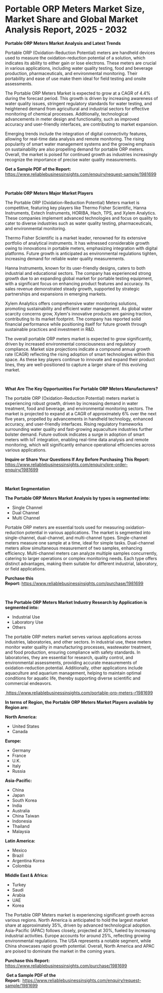 <p><h1>Portable ORP Meters Market Size, Market Share and Global Market Analysis Report, 2025 - 2032</h1></p><p><strong>Portable ORP Meters Market Analysis and Latest Trends</strong></p>
<p><p>Portable ORP (Oxidation-Reduction Potential) meters are handheld devices used to measure the oxidation-reduction potential of a solution, which indicates its ability to either gain or lose electrons. These meters are crucial in various applications, including water quality testing, food and beverage production, pharmaceuticals, and environmental monitoring. Their portability and ease of use make them ideal for field testing and onsite assessments.</p><p>The Portable ORP Meters Market is expected to grow at a CAGR of 4.4% during the forecast period. This growth is driven by increasing awareness of water quality issues, stringent regulatory standards for water testing, and heightened demand from agricultural and industrial sectors for effective monitoring of chemical processes. Additionally, technological advancements in meter design and functionality, such as improved accuracy and user-friendly interfaces, are contributing to market expansion.</p><p>Emerging trends include the integration of digital connectivity features, allowing for real-time data analysis and remote monitoring. The rising popularity of smart water management systems and the growing emphasis on sustainability are also propelling demand for portable ORP meters. Overall, the market is poised for continued growth as industries increasingly recognize the importance of precise water quality measurements.</p></p>
<p><strong>Get a Sample PDF of the Report:&nbsp;</strong> <a href="https://www.reliablebusinessinsights.com/enquiry/request-sample/1981699?utm_campaign=3100&utm_medium=2&utm_source=Github&utm_content=ia&utm_term=12042025&utm_id=portable-orp-meters">https://www.reliablebusinessinsights.com/enquiry/request-sample/1981699</a></p>
<p>&nbsp;</p>
<p><strong>Portable ORP Meters Major Market Players</strong></p>
<p><p>The Portable ORP (Oxidation-Reduction Potential) Meters market is competitive, featuring key players like Thermo Fisher Scientific, Hanna Instruments, Extech Instruments, HORIBA, Hach, TPS, and Xylem Analytics. These companies implement advanced technologies and focus on quality to cater to diverse industries such as water quality testing, pharmaceuticals, and environmental monitoring.</p><p>Thermo Fisher Scientific is a market leader, renowned for its extensive portfolio of analytical instruments. It has witnessed considerable growth owing to innovations in portable meters, emphasizing integration with digital platforms. Future growth is anticipated as environmental regulations tighten, increasing demand for reliable water quality measurements.</p><p>Hanna Instruments, known for its user-friendly designs, caters to both industrial and educational sectors. The company has experienced strong growth due to an expanding global market for portable testing equipment, with a significant focus on enhancing product features and accuracy. Its sales revenue demonstrated steady growth, supported by strategic partnerships and expansions in emerging markets.</p><p>Xylem Analytics offers comprehensive water monitoring solutions, promoting sustainability and efficient water management. As global water scarcity concerns grow, Xylem's innovative products are gaining traction, contributing to its market footprint. The company has reported solid financial performance while positioning itself for future growth through sustainable practices and investment in R&D.</p><p>The overall portable ORP meters market is expected to grow significantly, driven by increased environmental consciousness and regulatory compliance. Market size projections indicate a compound annual growth rate (CAGR) reflecting the rising adoption of smart technologies within this space. As these key players continue to innovate and expand their product lines, they are well-positioned to capture a larger share of this evolving market.</p></p>
<p>&nbsp;</p>
<p><strong>What Are The Key Opportunities For Portable ORP Meters Manufacturers?</strong></p>
<p><p>The portable ORP (Oxidation-Reduction Potential) meters market is experiencing robust growth, driven by increasing demand in water treatment, food and beverage, and environmental monitoring sectors. The market is projected to expand at a CAGR of approximately 6% over the next five years, propelled by advancements in handheld technology, enhanced accuracy, and user-friendly interfaces. Rising regulatory frameworks surrounding water quality and fast-growing aquaculture industries further bolster demand. Future outlook indicates a surge in adoption of smart meters with IoT integration, enabling real-time data analysis and remote monitoring, which will significantly enhance operational efficiencies across various applications.</p></p>
<p><strong>Inquire or Share Your Questions If Any Before Purchasing This Report:</strong> <a href="https://www.reliablebusinessinsights.com/enquiry/pre-order-enquiry/1981699?utm_campaign=3100&utm_medium=2&utm_source=Github&utm_content=ia&utm_term=12042025&utm_id=portable-orp-meters">https://www.reliablebusinessinsights.com/enquiry/pre-order-enquiry/1981699</a></p>
<p>&nbsp;</p>
<p><strong>Market Segmentation</strong></p>
<p><strong>The Portable ORP Meters Market Analysis by types is segmented into:</strong></p>
<p><ul><li>Single Channel</li><li>Dual Channel</li><li>Multi Channel</li></ul></p>
<p><p>Portable ORP meters are essential tools used for measuring oxidation-reduction potential in various applications. The market is segmented into single-channel, dual-channel, and multi-channel types. Single-channel meters measure one sample at a time, ideal for simple tasks. Dual-channel meters allow simultaneous measurement of two samples, enhancing efficiency. Multi-channel meters can analyze multiple samples concurrently, catering to larger operations or complex monitoring needs. Each type offers distinct advantages, making them suitable for different industrial, laboratory, or field applications.</p></p>
<p><strong>Purchase this Report:&nbsp;</strong><a href="https://www.reliablebusinessinsights.com/purchase/1981699?utm_campaign=3100&utm_medium=2&utm_source=Github&utm_content=ia&utm_term=12042025&utm_id=portable-orp-meters">https://www.reliablebusinessinsights.com/purchase/1981699</a></p>
<p>&nbsp;</p>
<p><strong>The Portable ORP Meters Market Industry Research by Application is segmented into:</strong></p>
<p><ul><li>Industrial Use</li><li>Laboratory Use</li><li>Others</li></ul></p>
<p><p>The portable ORP meters market serves various applications across industries, laboratories, and other sectors. In industrial use, these meters monitor water quality in manufacturing processes, wastewater treatment, and food production, ensuring compliance with safety standards. In laboratories, they are essential for research, quality control, and environmental assessments, providing accurate measurements of oxidation-reduction potential. Additionally, other applications include aquaculture and aquarium management, helping to maintain optimal conditions for aquatic life, thereby supporting diverse scientific and commercial endeavors.</p></p>
<p><a href="https://www.reliablebusinessinsights.com/portable-orp-meters-r1981699?utm_campaign=3100&utm_medium=2&utm_source=Github&utm_content=ia&utm_term=12042025&utm_id=portable-orp-meters">&nbsp;https://www.reliablebusinessinsights.com/portable-orp-meters-r1981699</a></p>
<p><strong>In terms of Region, the Portable ORP Meters Market Players available by Region are:</strong></p>
<p>
    <p> <strong> North America: </strong>
        <ul>
            <li>United States</li>
            <li>Canada</li>
        </ul>
        </p> 
    <p> <strong> Europe: </strong>
        <ul>
            <li>Germany</li>
            <li>France</li>
            <li>U.K.</li>
            <li>Italy</li>
            <li>Russia</li>
        </ul>
        </p> 
    <p> <strong> Asia-Pacific: </strong>
        <ul>
            <li>China</li>
            <li>Japan</li>
            <li>South Korea</li>
            <li>India</li>
            <li>Australia</li>
            <li>China Taiwan</li>
            <li>Indonesia</li>
            <li>Thailand</li>
            <li>Malaysia</li>
        </ul>
        </p> 
    <p> <strong> Latin America: </strong>
        <ul>
            <li>Mexico</li>
            <li>Brazil</li>
            <li>Argentina Korea</li>
            <li>Colombia</li>
        </ul>
        </p> 
    <p> <strong> Middle East & Africa: </strong>
        <ul>
            <li>Turkey</li>
            <li>Saudi</li>
            <li>Arabia</li>
            <li>UAE</li>
            <li>Korea</li>
        </ul>
    </p>
    </p>
<p><p>The Portable ORP Meters market is experiencing significant growth across various regions. North America is anticipated to hold the largest market share at approximately 35%, driven by advanced technological adoption. Asia-Pacific (APAC) follows closely, projected at 30%, fueled by increasing industrial activities. Europe accounts for around 25%, reflecting growing environmental regulations. The USA represents a notable segment, while China showcases rapid growth potential. Overall, North America and APAC are poised to dominate the market in the coming years.</p></p>
<p><strong>Purchase this Report: </strong><a href="https://www.reliablebusinessinsights.com/purchase/1981699?utm_campaign=3100&utm_medium=2&utm_source=Github&utm_content=ia&utm_term=12042025&utm_id=portable-orp-meters">https://www.reliablebusinessinsights.com/purchase/1981699</a></p>
<p>&nbsp;<strong>Get a Sample PDF of the Report:&nbsp;&nbsp;</strong><a href="https://www.reliablebusinessinsights.com/enquiry/request-sample/1981699?utm_campaign=3100&utm_medium=2&utm_source=Github&utm_content=ia&utm_term=12042025&utm_id=portable-orp-meters">https://www.reliablebusinessinsights.com/enquiry/request-sample/1981699</a></p>
<p><strong></strong></p>
<p><p></p><p></p><p></p></p>